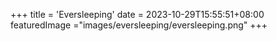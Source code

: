 +++
title = 'Eversleeping'
date = 2023-10-29T15:55:51+08:00
featuredImage ="images/eversleeping/eversleeping.png"
+++
